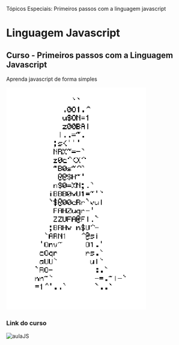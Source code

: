 Tópicos Especiais: Primeiros passos com a linguagem javascript
# Linguagem Javascript
## Curso - Primeiros passos com a Linguagem Javascript
Aprenda javascript de forma simples


![HomemLetra](homem-letra.gif)

### Link do curso
![aulaJS](https://www.emojipedia.org/)
